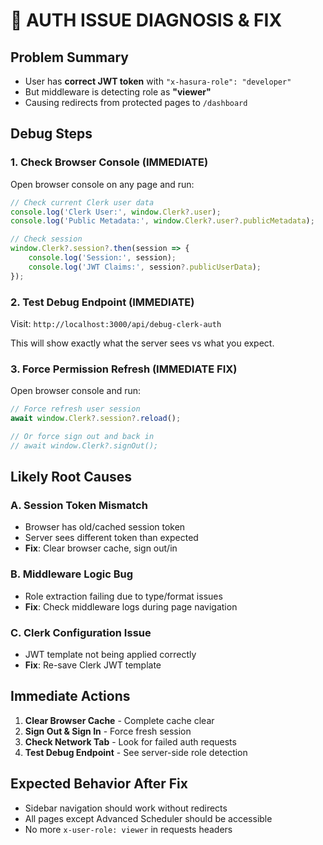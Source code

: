# 🚨 AUTH ISSUE DIAGNOSIS & FIX

## Problem Summary
- User has **correct JWT token** with `"x-hasura-role": "developer"`
- But middleware is detecting role as **"viewer"**
- Causing redirects from protected pages to `/dashboard`

## Debug Steps

### 1. Check Browser Console (IMMEDIATE)
Open browser console on any page and run:
```javascript
// Check current Clerk user data
console.log('Clerk User:', window.Clerk?.user);
console.log('Public Metadata:', window.Clerk?.user?.publicMetadata);

// Check session
window.Clerk?.session?.then(session => {
    console.log('Session:', session);
    console.log('JWT Claims:', session?.publicUserData);
});
```

### 2. Test Debug Endpoint (IMMEDIATE)  
Visit: `http://localhost:3000/api/debug-clerk-auth`

This will show exactly what the server sees vs what you expect.

### 3. Force Permission Refresh (IMMEDIATE FIX)
Open browser console and run:
```javascript
// Force refresh user session
await window.Clerk?.session?.reload();

// Or force sign out and back in
// await window.Clerk?.signOut();
```

## Likely Root Causes

### A. Session Token Mismatch
- Browser has old/cached session token
- Server sees different token than expected
- **Fix**: Clear browser cache, sign out/in

### B. Middleware Logic Bug
- Role extraction failing due to type/format issues
- **Fix**: Check middleware logs during page navigation

### C. Clerk Configuration Issue
- JWT template not being applied correctly
- **Fix**: Re-save Clerk JWT template

## Immediate Actions

1. **Clear Browser Cache** - Complete cache clear
2. **Sign Out & Sign In** - Force fresh session
3. **Check Network Tab** - Look for failed auth requests
4. **Test Debug Endpoint** - See server-side role detection

## Expected Behavior After Fix
- Sidebar navigation should work without redirects
- All pages except Advanced Scheduler should be accessible
- No more `x-user-role: viewer` in requests headers